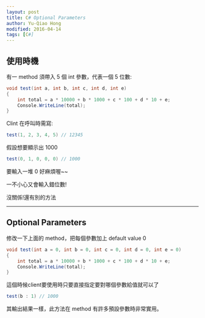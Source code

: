 ```yaml
---
layout: post
title: C# Optional Parameters
author: Yu-Qiao Hong
modified: 2016-04-14
tags: [C#]
---
```


## 使用時機

有一 method 須帶入 5 個 int 參數，代表一個 5 位數:

~~~csharp
void test(int a, int b, int c, int d, int e)
{
    int total = a * 10000 + b * 1000 + c * 100 + d * 10 + e;
    Console.WriteLine(total);
}
~~~

Clint 在呼叫時需寫:

~~~csharp
test(1, 2, 3, 4, 5) // 12345
~~~

假設想要顯示出 1000

~~~csharp
test(0, 1, 0, 0, 0) // 1000
~~~

要輸入一堆 0 好麻煩喔~~

一不小心又會輸入錯位數!

沒關係!還有別的方法

----------

## Optional Parameters

修改一下上面的 method，把每個參數加上 default value 0

~~~csharp
void test(int a = 0, int b = 0, int c = 0, int d = 0, int e = 0)
{
    int total = a * 10000 + b * 1000 + c * 100 + d * 10 + e;
    Console.WriteLine(total);
}
~~~

這個時候client要使用時只要直接指定要對哪個參數給值就可以了

~~~csharp
test(b : 1) // 1000
~~~

其輸出結果一樣，此方法在 method 有許多預設參數時非常實用。